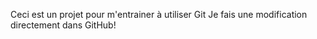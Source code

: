 Ceci est un projet pour m'entrainer à utiliser Git
Je fais une modification directement dans GitHub!
